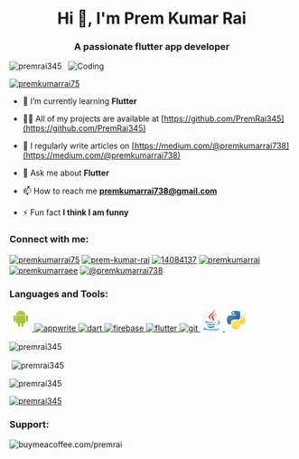 <h1 align="center">Hi 👋, I'm Prem Kumar Rai</h1>
<h3 align="center">A passionate flutter app developer</h3>
<img align="right" alt="Coding" width="400" height=""200 src="https://cdn.dribbble.com/users/1162077/screenshots/3848914/programmer.gif">

<p align="left"> <img src="https://komarev.com/ghpvc/?username=premrai345&label=Profile%20views&color=0e75b6&style=flat" alt="premrai345" /> </p>




<p align="left"> <a href="https://twitter.com/premkumarrai75" target="blank"><img src="https://img.shields.io/twitter/follow/premkumarrai75?logo=twitter&style=for-the-badge" alt="premkumarrai75" /></a> </p>

- 🌱 I’m currently learning **Flutter**

- 👨‍💻 All of my projects are available at [https://github.com/PremRai345](https://github.com/PremRai345)

- 📝 I regularly write articles on [https://medium.com/@premkumarrai738](https://medium.com/@premkumarrai738)

- 💬 Ask me about **Flutter**

- 📫 How to reach me **premkumarrai738@gmail.com**

- ⚡ Fun fact **I think I am funny**

<h3 align="left">Connect with me:</h3>
<p align="left">
<a href="https://twitter.com/premkumarrai75" target="blank"><img align="center" src="https://raw.githubusercontent.com/rahuldkjain/github-profile-readme-generator/master/src/images/icons/Social/twitter.svg" alt="premkumarrai75" height="30" width="40" /></a>
<a href="https://linkedin.com/in/prem-kumar-rai" target="blank"><img align="center" src="https://raw.githubusercontent.com/rahuldkjain/github-profile-readme-generator/master/src/images/icons/Social/linked-in-alt.svg" alt="prem-kumar-rai" height="30" width="40" /></a>
<a href="https://stackoverflow.com/users/14084137" target="blank"><img align="center" src="https://raw.githubusercontent.com/rahuldkjain/github-profile-readme-generator/master/src/images/icons/Social/stack-overflow.svg" alt="14084137" height="30" width="40" /></a>
<a href="https://kaggle.com/premkumarrai" target="blank"><img align="center" src="https://raw.githubusercontent.com/rahuldkjain/github-profile-readme-generator/master/src/images/icons/Social/kaggle.svg" alt="premkumarrai" height="30" width="40" /></a>
<a href="https://fb.com/premkumarraee" target="blank"><img align="center" src="https://raw.githubusercontent.com/rahuldkjain/github-profile-readme-generator/master/src/images/icons/Social/facebook.svg" alt="premkumarraee" height="30" width="40" /></a>
<a href="https://medium.com/@premkumarrai738" target="blank"><img align="center" src="https://raw.githubusercontent.com/rahuldkjain/github-profile-readme-generator/master/src/images/icons/Social/medium.svg" alt="@premkumarrai738" height="30" width="40" /></a>
</p>

<h3 align="left">Languages and Tools:</h3>
<p align="left"> <a href="https://developer.android.com" target="_blank" rel="noreferrer"> <img src="https://raw.githubusercontent.com/devicons/devicon/master/icons/android/android-original-wordmark.svg" alt="android" width="40" height="40"/> </a> <a href="https://appwrite.io" target="_blank" rel="noreferrer"> <img src="https://www.vectorlogo.zone/logos/appwriteio/appwriteio-icon.svg" alt="appwrite" width="40" height="40"/> </a> <a href="https://dart.dev" target="_blank" rel="noreferrer"> <img src="https://www.vectorlogo.zone/logos/dartlang/dartlang-icon.svg" alt="dart" width="40" height="40"/> </a> <a href="https://firebase.google.com/" target="_blank" rel="noreferrer"> <img src="https://www.vectorlogo.zone/logos/firebase/firebase-icon.svg" alt="firebase" width="40" height="40"/> </a> <a href="https://flutter.dev" target="_blank" rel="noreferrer"> <img src="https://www.vectorlogo.zone/logos/flutterio/flutterio-icon.svg" alt="flutter" width="40" height="40"/> </a> <a href="https://git-scm.com/" target="_blank" rel="noreferrer"> <img src="https://www.vectorlogo.zone/logos/git-scm/git-scm-icon.svg" alt="git" width="40" height="40"/> </a> <a href="https://www.java.com" target="_blank" rel="noreferrer"> <img src="https://raw.githubusercontent.com/devicons/devicon/master/icons/java/java-original.svg" alt="java" width="40" height="40"/> </a> <a href="https://www.python.org" target="_blank" rel="noreferrer"> <img src="https://raw.githubusercontent.com/devicons/devicon/master/icons/python/python-original.svg" alt="python" width="40" height="40"/> </a> </p>




<p><img align="center" src="https://github-readme-stats.vercel.app/api/top-langs?username=premrai345&show_icons=true&locale=en&layout=compact" alt="premrai345" /></p>
<p>&nbsp;<img align="center" src="https://github-readme-stats.vercel.app/api?username=premrai345&show_icons=true&locale=en" alt="premrai345" /></p>

<p><img align="center" src="https://github-readme-streak-stats.herokuapp.com/?user=premrai345&" alt="premrai345" /></p>
<p align="left"> <a href="https://github.com/ryo-ma/github-profile-trophy"><img src="https://github-profile-trophy.vercel.app/?username=premrai345" alt="premrai345" /></a> </p>

<h3 align="left">Support:</h3>
<p><a href="https://www.buymeacoffee.com/buymeacoffee.com/premrai "> <img align="left" src="https://cdn.buymeacoffee.com/buttons/v2/default-yellow.png" height="50" width="210" alt="buymeacoffee.com/premrai " /></a></p><br><br>


